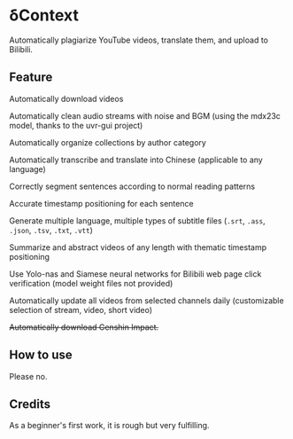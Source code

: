 # δContext

Automatically plagiarize YouTube videos, translate them, and upload to Bilibili.

## Feature

Automatically download videos

Automatically clean audio streams with noise and BGM (using the mdx23c model, thanks to the uvr-gui project)

Automatically organize collections by author category

Automatically transcribe and translate into Chinese (applicable to any language)

Correctly segment sentences according to normal reading patterns

Accurate timestamp positioning for each sentence

Generate multiple language, multiple types of subtitle files (`.srt`, `.ass`, `.json`, `.tsv`, `.txt`, `.vtt`)

Summarize and abstract videos of any length with thematic timestamp positioning

Use Yolo-nas and Siamese neural networks for Bilibili web page click verification (model weight files not provided)

Automatically update all videos from selected channels daily (customizable selection of stream, video, short video)

~~Automatically download Genshin Impact.~~

## How to use

Please no.

## Credits

As a beginner's first work, it is rough but very fulfilling.